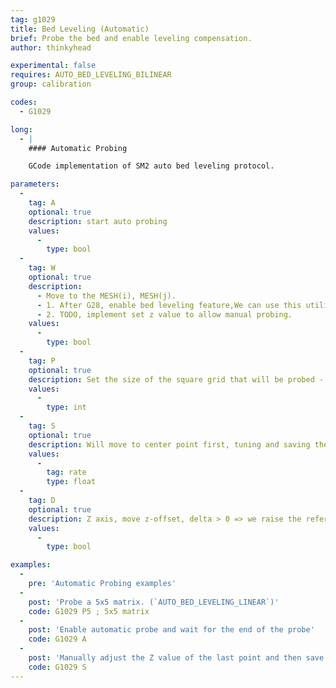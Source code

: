 ```yaml
---
tag: g1029
title: Bed Leveling (Automatic)
brief: Probe the bed and enable leveling compensation.
author: thinkyhead

experimental: false
requires: AUTO_BED_LEVELING_BILINEAR
group: calibration

codes:
  - G1029

long:
  - |
    #### Automatic Probing

    GCode implementation of SM2 auto bed leveling protocol.

parameters:
  -
    tag: A
    optional: true
    description: start auto probing
    values:
      -
        type: bool
  -
    tag: W
    optional: true
    description:
      - Move to the MESH(i), MESH(j). 
      - 1. After G28, enable bed leveling feature,We can use this utility to quickly, verify specific location
      - 2. TODO, implement set z value to allow manual probing.
    values:
      -
        type: bool
  -
    tag: P
    optional: true
    description: Set the size of the square grid that will be probed - P x P points (`AUTO_BED_LEVELING_LINEAR`)
    values:
      -
        type: int
  -
    tag: S
    optional: true
    description: Will move to center point first, tuning and saving the offset.
    values:
      -
        tag: rate
        type: float
  -
    tag: D
    optional: true
    description: Z axis, move z-offset, delta > 0 => we raise the reference point.
    values:
      -
        type: bool

examples:
  -
    pre: 'Automatic Probing examples'
  -
    post: 'Probe a 5x5 matrix. (`AUTO_BED_LEVELING_LINEAR`)'
    code: G1029 P5 ; 5x5 matrix
  -
    post: 'Enable automatic probe and wait for the end of the probe'
    code: G1029 A
  -
    post: 'Manually adjust the Z value of the last point and then save the value'
    code: G1029 S
---
```

